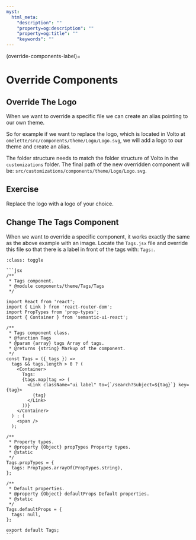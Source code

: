 ```yaml
---
myst:
  html_meta:
    "description": ""
    "property=og:description": ""
    "property=og:title": ""
    "keywords": ""
---
```


(override-components-label)=

# Override Components

## Override The Logo

When we want to override a specific file we can create an alias pointing to our own theme.

So for example if we want to replace the logo, which is located in Volto at `omelette/src/components/theme/Logo/Logo.svg`,
we will add a logo to our theme and create an alias.

The folder structure needs to match the folder structure of Volto in the `customizations` folder.
The final path of the new overridden component will be: `src/customizations/components/theme/Logo/Logo.svg`.

## Exercise

Replace the logo with a logo of your choice.

## Change The Tags Component

When we want to override a specific component, it works exactly the same as the above example with an image.
Locate the `Tags.jsx` file and override this file so that there is a label in front of the tags with: `Tags:`.

````{admonition} Solution
:class: toggle

```jsx
/**
 * Tags component.
 * @module components/theme/Tags/Tags
 */

import React from 'react';
import { Link } from 'react-router-dom';
import PropTypes from 'prop-types';
import { Container } from 'semantic-ui-react';

/**
 * Tags component class.
 * @function Tags
 * @param {array} tags Array of tags.
 * @returns {string} Markup of the component.
 */
const Tags = ({ tags }) =>
  tags && tags.length > 0 ? (
    <Container>
      Tags:
      {tags.map(tag => (
        <Link className="ui label" to={`/search?Subject=${tag}`} key={tag}>
          {tag}
        </Link>
      ))}
    </Container>
  ) : (
    <span />
  );

/**
 * Property types.
 * @property {Object} propTypes Property types.
 * @static
 */
Tags.propTypes = {
  tags: PropTypes.arrayOf(PropTypes.string),
};

/**
 * Default properties.
 * @property {Object} defaultProps Default properties.
 * @static
 */
Tags.defaultProps = {
  tags: null,
};

export default Tags;
```
````
